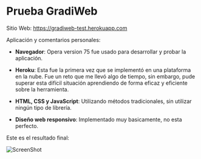 # Prueba GradiWeb

Sitio Web: https://gradiweb-test.herokuapp.com

Aplicación y comentarios personales: 

- **Navegador**: Opera version 75 fue usado para desarrollar y probar la aplicación.

- **Heroku**: Esta fue la primera vez que se implementó en una plataforma en la nube. Fue un reto que me llevó algo de tiempo, sin embargo, pude superar esta difícil situación aprendiendo de forma eficaz y eficiente sobre la herramienta.

- **HTML, CSS y JavaScript**: Utilizando métodos tradicionales, sin utilizar ningún tipo de librería.

- **Diseño web responsivo**: Implementado muy basicamente, no esta perfecto. 

Este es el resultado final:

![ScreenShot](https://raw.github.com/JCR21598/GradiWeb-Test/main/Final.PNG)
